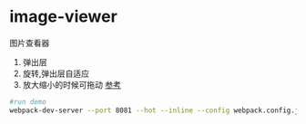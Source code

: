 # image-viewer
图片查看器    
1. 弹出层    
2. 旋转,弹出层自适应     
3. 放大缩小的时候可拖动 [参考](https://github.com/mzabriskie/react-draggable)


```bash
#run demo     
webpack-dev-server --port 8081 --hot --inline --config webpack.config.js --content-base ./example 
```